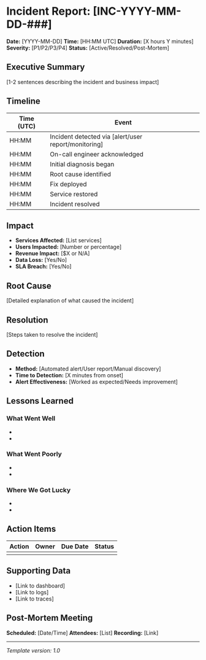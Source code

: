 # Incident Report: [INC-YYYY-MM-DD-###]

**Date:** [YYYY-MM-DD]
**Time:** [HH:MM UTC]
**Duration:** [X hours Y minutes]
**Severity:** [P1/P2/P3/P4]
**Status:** [Active/Resolved/Post-Mortem]

## Executive Summary
[1-2 sentences describing the incident and business impact]

## Timeline
| Time (UTC) | Event |
|------------|-------|
| HH:MM | Incident detected via [alert/user report/monitoring] |
| HH:MM | On-call engineer acknowledged |
| HH:MM | Initial diagnosis began |
| HH:MM | Root cause identified |
| HH:MM | Fix deployed |
| HH:MM | Service restored |
| HH:MM | Incident resolved |

## Impact
- **Services Affected:** [List services]
- **Users Impacted:** [Number or percentage]
- **Revenue Impact:** [$X or N/A]
- **Data Loss:** [Yes/No]
- **SLA Breach:** [Yes/No]

## Root Cause
[Detailed explanation of what caused the incident]

## Resolution
[Steps taken to resolve the incident]

## Detection
- **Method:** [Automated alert/User report/Manual discovery]
- **Time to Detection:** [X minutes from onset]
- **Alert Effectiveness:** [Worked as expected/Needs improvement]

## Lessons Learned

### What Went Well
- 
- 

### What Went Poorly
- 
- 

### Where We Got Lucky
- 
- 

## Action Items
| Action | Owner | Due Date | Status |
|--------|-------|----------|--------|
| | | | |

## Supporting Data
- [Link to dashboard]
- [Link to logs]
- [Link to traces]

## Post-Mortem Meeting
**Scheduled:** [Date/Time]
**Attendees:** [List]
**Recording:** [Link]

---
*Template version: 1.0*